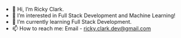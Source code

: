 - 👋 Hi, I’m Ricky Clark.
- 👀 I’m interested in Full Stack Development and Machine Learning!
- 🌱 I’m currently learning Full Stack Development.
- 📫 How to reach me: Email - ricky.clark.dev@gmail.com

<!---
Ricky-Clark/Ricky-Clark is a ✨ special ✨ repository because its `README.md` (this file) appears on your GitHub profile.
You can click the Preview link to take a look at your changes.
--->
